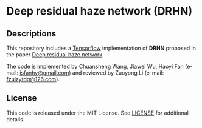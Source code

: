 # Deep residual haze network (DRHN)


## Descriptions
This repository includes a [Tensorflow](https://www.tensorflow.org/) implementation of **DRHN** proposed in the paper [Deep residual haze network](https://github.com/fpklipic/DRHN)

The code is implemented by Chuansheng Wang, Jiawei Wu, Haoyi Fan (e-mail: isfanhy@gmail.com) and reviewed by Zuoyong Li (e-mail: fzulzytdq@126.com).



## License
This code is released under the MIT License. See [LICENSE](LICENSE) for additional details.


